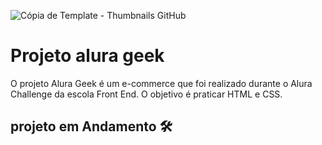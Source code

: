 ![Cópia de Template - Thumbnails GitHub](https://user-images.githubusercontent.com/117394461/213940051-ad99be9a-c1f4-4c98-a595-1706527035e3.png)
# Projeto alura geek

O projeto Alura Geek é um e-commerce que foi realizado durante o Alura Challenge da escola Front End. O objetivo é praticar HTML e CSS.

## projeto em Andamento 🛠





